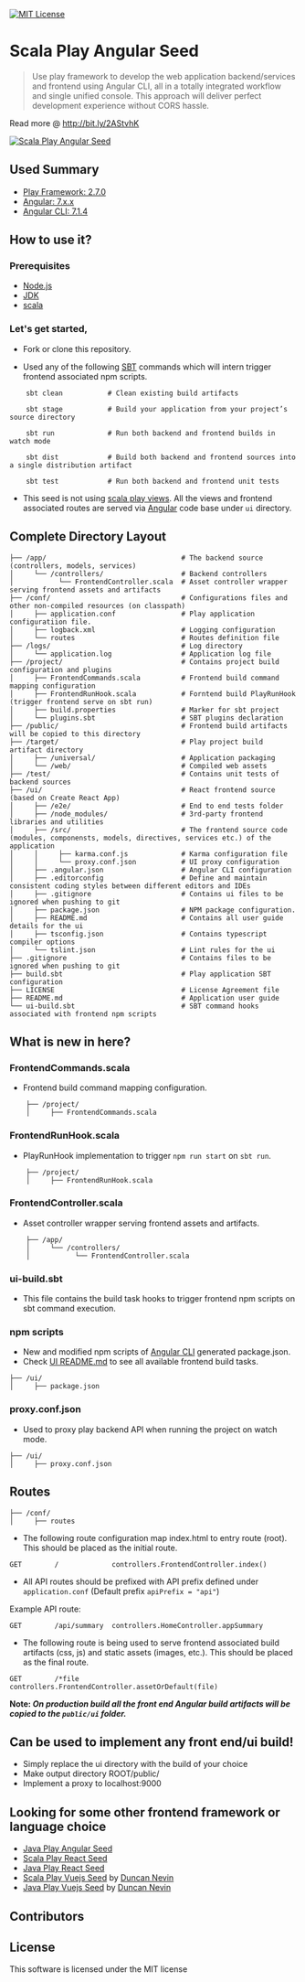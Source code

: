 [![MIT License][license-badge]][LICENSE]

# Scala Play Angular Seed

> Use play framework to develop the web application backend/services and frontend using Angular CLI, all in a totally integrated workflow and single unified console. This approach will deliver perfect development experience without CORS hassle. 

Read more @ http://bit.ly/2AStvhK

[![Scala Play Angular Seed](https://github.com/yohangz/scala-play-angular-seed/blob/master/angular.png)](http://bit.ly/2AStvhK)

## Used Summary

* [Play Framework: 2.7.0](https://www.playframework.com/documentation/2.7.x/Home)
* [Angular: 7.x.x](https://angular.io/)
* [Angular CLI: 7.1.4](https://cli.angular.io/)

## How to use it?

### Prerequisites

* [Node.js](https://nodejs.org/)
* [JDK](http://www.oracle.com/technetwork/java/javase/downloads/index.html)
* [scala](https://www.scala-lang.org/download/)

### Let's get started,

* Fork or clone this repository.

* Used any of the following [SBT](http://www.scala-sbt.org/) commands which will intern trigger frontend associated npm scripts.

```
    sbt clean           # Clean existing build artifacts

    sbt stage           # Build your application from your project’s source directory

    sbt run             # Run both backend and frontend builds in watch mode

    sbt dist            # Build both backend and frontend sources into a single distribution artifact

    sbt test            # Run both backend and frontend unit tests
```

* This seed is not using [scala play views](https://www.playframework.com/documentation/2.6.x/ScalaTemplates). All the views and frontend associated routes are served via [Angular](https://angular.io/) code base under `ui` directory.

## Complete Directory Layout

```
├── /app/                                 # The backend source (controllers, models, services)
│     └── /controllers/                   # Backend controllers
│           └── FrontendController.scala  # Asset controller wrapper serving frontend assets and artifacts
├── /conf/                                # Configurations files and other non-compiled resources (on classpath)
│     ├── application.conf                # Play application configuratiion file.
│     ├── logback.xml                     # Logging configuration
│     └── routes                          # Routes definition file
├── /logs/                                # Log directory
│     └── application.log                 # Application log file
├── /project/                             # Contains project build configuration and plugins
│     ├── FrontendCommands.scala          # Frontend build command mapping configuration
│     ├── FrontendRunHook.scala           # Forntend build PlayRunHook (trigger frontend serve on sbt run)
│     ├── build.properties                # Marker for sbt project
│     └── plugins.sbt                     # SBT plugins declaration
├── /public/                              # Frontend build artifacts will be copied to this directory
├── /target/                              # Play project build artifact directory
│     ├── /universal/                     # Application packaging
│     └── /web/                           # Compiled web assets
├── /test/                                # Contains unit tests of backend sources
├── /ui/                                  # React frontend source (based on Create React App)
│     ├── /e2e/                           # End to end tests folder
│     ├── /node_modules/                  # 3rd-party frontend libraries and utilities
│     ├── /src/                           # The frontend source code (modules, componensts, models, directives, services etc.) of the application
│     │     ├── karma.conf.js             # Karma configuration file
│     │     └── proxy.conf.json           # UI proxy configuration      
│     ├── .angular.json                   # Angular CLI configuration
│     ├── .editorconfig                   # Define and maintain consistent coding styles between different editors and IDEs
│     ├── .gitignore                      # Contains ui files to be ignored when pushing to git
│     ├── package.json                    # NPM package configuration.
│     ├── README.md                       # Contains all user guide details for the ui
│     ├── tsconfig.json                   # Contains typescript compiler options
│     └── tslint.json                     # Lint rules for the ui
├── .gitignore                            # Contains files to be ignored when pushing to git
├── build.sbt                             # Play application SBT configuration
├── LICENSE                               # License Agreement file
├── README.md                             # Application user guide
└── ui-build.sbt                          # SBT command hooks associated with frontend npm scripts 
```

## What is new in here?

### FrontendCommands.scala

* Frontend build command mapping configuration.

```
    ├── /project/
    │     ├── FrontendCommands.scala
```


### FrontendRunHook.scala

* PlayRunHook implementation to trigger ``npm run start`` on ``sbt run``.

```
    ├── /project/
    │     ├── FrontendRunHook.scala
```

### FrontendController.scala

* Asset controller wrapper serving frontend assets and artifacts.

```
    ├── /app/                                 
    │     └── /controllers/                   
    │           └── FrontendController.scala
```

### ui-build.sbt

* This file contains the build task hooks to trigger frontend npm scripts on sbt command execution.

### npm scripts

* New and modified npm scripts of [Angular CLI](https://cli.angular.io/) generated package.json.
* Check [UI README.md](./ui/README.md) to see all available frontend build tasks.

```
├── /ui/
│     ├── package.json
```

### proxy.conf.json

* Used to proxy play backend API when running the project on watch mode.

```
├── /ui/
│     ├── proxy.conf.json
```

## Routes

```
├── /conf/      
│     ├── routes
```

* The following route configuration map index.html to entry route (root). This should be placed as the initial route.

```
GET        /             controllers.FrontendController.index()
```

* All API routes should be prefixed with API prefix defined under ``application.conf`` (Default prefix ``apiPrefix = "api"``) 

Example API route:

```
GET        /api/summary  controllers.HomeController.appSummary
```

* The following route is being used to serve frontend associated build artifacts (css, js) and static assets (images, etc.). This should be placed as the final route.

```
GET        /*file        controllers.FrontendController.assetOrDefault(file)
```

**Note: _On production build all the front end Angular build artifacts will be copied to the `public/ui` folder._**

## Can be used to implement any front end/ui build!

* Simply replace the ui directory with the build of your choice
* Make output directory ROOT/public/
* Implement a proxy to localhost:9000

## Looking for some other frontend framework or language choice

* [Java Play Angular Seed](https://github.com/yohangz/java-play-angular-seed)
* [Scala Play React Seed](https://github.com/yohangz/scala-play-react-seed)
* [Java Play React Seed](https://github.com/yohangz/java-play-react-seed)
* [Scala Play Vuejs Seed](https://github.com/duncannevin/scala-play-vue-seed) by [Duncan Nevin](https://github.com/duncannevin)
* [Java Play Vuejs Seed](https://github.com/duncannevin/java-play-vue-seed) by [Duncan Nevin](https://github.com/duncannevin)

## Contributors


## License

This software is licensed under the MIT license

[license-badge]: http://img.shields.io/badge/license-MIT-blue.svg?style=flat
[license]: https://github.com/yohangz/scala-play-angular-seed/blob/master/LICENSE

